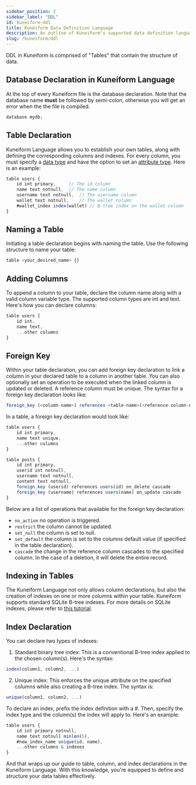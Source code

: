 ```yaml
---
sidebar_position: 2
sidebar_label: "DDL"
id: kuneiform-ddl
title: Kuneiform Data Definition Language
description: An outline of Kuneiform's supported data definition language.
slug: /kuneiform/ddl
---
```


DDL in Kuneiform is comprised of "Tables" that contain the structure of data.

## Database Declaration in Kuneiform Language

At the top of every Kuneiform file is the database declaration. Note that the database name **must** be followed by semi-colon, otherwise you will get an error when the the file is compiled.

```typescript
database mydb;
```

## Table Declaration

Kuneiform Language allows you to establish your own tables, along with defining the corresponding columns and indexes. For every column, you must specify a [data type](/docs/kuneiform/supported-features#data-types) and have the option to set an [attribute type](/docs/kuneiform/supported-features#attributes). Here is an example:

```typescript
table users {
    id int primary,     // The id column
    name text notnull,  // The name column
    username text notnull,  // The username column
    wallet text notnull,    // The wallet column
    #wallet_index index(wallet) // B-tree index on the wallet column
}
```

## Naming a Table

Initiating a table declaration begins with naming the table. Use the following structure to name your table:

```typescript
table <your_desired_name> {}
```

## Adding Columns

To append a column to your table, declare the column name along with a valid column variable type. The supported column types are int and text. Here's how you can declare columns:

```typescript
table users {
    id int,
    name text,
    ...other columns
}
```

## Foreign Key

Within your table declaration, you can add foreign key declaration to link a column in your declared table to a column in another table. You can also optionally set an operation to be executed when the linked column is updated or deleted. A reference column must be unique. The syntax for a foreign key declaration looks like:

```typescript
foreign_key (<column-name>) references <table-name>(<reference-column-name>) on_update | on_delete <foreign-key-operation>
```

In a table, a foreign key declaration would look like:

```typescript
table users {
    id int primary,
    name text unique,
    ...other columns
}

table posts {
    id int primary,
    userid int notnull,
    username text notnull,
    content text notnull,
    foreign_key (userid) references users(id) on_delete cascade
    foreign_key (username) references users(name) on_update cascade
}
```

Below are a list of operations that available for the foreign key declaration:

- ```no_action``` no operation is triggered.
- ```restrict``` the column cannot be updated.
- ```set_null``` the column is set to null.
- ```set_default``` the column is set to the columns default value (if specified in the table declaration).
- ```cascade``` the change in the reference column cascades to the specified column.  In the case of a deletion, it will delete the entire record.

## Indexing in Tables

The Kuneiform Language not only allows column declarations, but also the creation of indexes on one or more columns within your table. Kuneiform supports standard SQLite B-tree indexes. For more details on SQLite indexes, please refer to [this tutorial](<https://www.sqlitetutorial.net/sqlite-index/>).

## Index Declaration

You can declare two types of indexes:

1. Standard binary tree index: This is a conventional B-tree index applied to the chosen column(s). Here's the syntax:

```typescript
index(column1, column2, ...)
```

2. Unique index: This enforces the unique attribute on the specified columns while also creating a B-tree index. The syntax is:

```typescript
unique(column1, column2, ...)
```

To declare an index, prefix the index definition with a #. Then, specify the index type and the column(s) the index will apply to. Here's an example:

```typescript
table users {
    id int primary notnull,
    name text notnull minlen(5),
    #new_index_name unique(id, name),
    ...other columns & indexes
}
```

And that wraps up our guide to table, column, and index declarations in the Kuneiform Language. With this knowledge, you're equipped to define and structure your data tables effectively.
